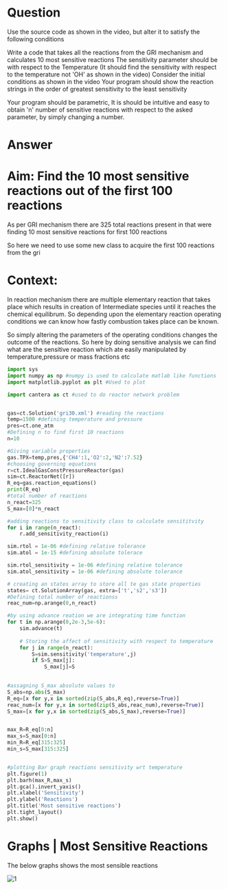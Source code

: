 # Question

Use the source code as shown in the video, but alter it to satisfy the following conditions

Write a code that takes all the reactions from the GRI mechanism and calculates 10 most sensitive reactions
The sensitivity parameter should be with respect to the Temperature (It should find the sensitivity with respect to the temperature not 'OH' as shown in the video) 
Consider the initial conditions as shown in the video
Your program should show the reaction strings in the order of greatest sensitivity to the least sensitivity
 

Your program should be parametric, It is should be intuitive and easy to obtain 'n' number of sensitive reactions with respect to the asked parameter, by simply changing a number.

# Answer

# Aim: Find the 10 most sensitive reactions out of the first 100 reactions 

As per GRI mechanism there are 325 total reactions present in that were finding 10 most sensitive reactions for first 100 reactions

So here we need to use some new class to acquire the first 100 reactions from the gri

# Context:

In reaction mechanism there are multiple elementary reaction that takes place which results in creation of Intermediate species until it reaches the chemical equilibrum. So depending upon the elementary reaction operating conditions we can know how fastly combustion takes place can be known.

So simply altering the parameters of the operating conditions changes the outcome of the  reactions. So here by doing sensitive analysis we can find what are the sensitive reaction which ate easily manipulated by temperature,pressure or mass fractions etc

```python
import sys
import numpy as np #numpy is used to calculate matlab like functions
import matplotlib.pyplot as plt #Used to plot 

import cantera as ct #used to do reactor network problem


gas=ct.Solution('gri30.xml') #reading the reactions
temp=1500 #defining temperature and pressure
pres=ct.one_atm
#Defining n to find first 10 reactions 
n=10

#Giving variable properties 
gas.TPX=temp,pres,{'CH4':1,'O2':2,'N2':7.52}
#choosing governing equations
r=ct.IdealGasConstPressureReactor(gas)
sim=ct.ReactorNet([r])
R_eq=gas.reaction_equations()
print(R_eq)
#total number of reactions
n_react=325
S_max=[0]*n_react

#adding reactions to sensitivity class to calculate sensititvity 
for i in range(n_react):
    r.add_sensitivity_reaction(i)

sim.rtol = 1e-06 #defining relative tolerance
sim.atol = 1e-15 #defining absolute tolerace

sim.rtol_sensitivity = 1e-06 #defining relative tolerance
sim.atol_sensitivity = 1e-06 #defining absolute tolerance

# creating an states array to store all te gas state properties
states= ct.SolutionArray(gas, extra=['t','s2','s3'])
#Defining total number of reactionss
reac_num=np.arange(0,n_react)

#by using advance reation we are integrating time function
for t in np.arange(0,2e-3,5e-6):
    sim.advance(t)
    
    # Storing the affect of sensitivity with respect to temperature
    for j in range(n_react):
        S=sim.sensitivity('temperature',j)
        if S>S_max[j]: 
            S_max[j]=S
        

#assagning S_max absolute values to
S_abs=np.abs(S_max)
R_eq=[x for y,x in sorted(zip(S_abs,R_eq),reverse=True)]
reac_num=[x for y,x in sorted(zip(S_abs,reac_num),reverse=True)]
S_max=[x for y,x in sorted(zip(S_abs,S_max),reverse=True)]


max_R=R_eq[0:n]
max_s=S_max[0:n]
min_R=R_eq[315:325]
min_s=S_max[315:325]


#plotting Bar graph reactions sensitivity wrt temperature
plt.figure(1)
plt.barh(max_R,max_s)
plt.gca().invert_yaxis()
plt.xlabel('Sensitivity')
plt.ylabel('Reactions')
plt.title('Most sensitive reactions')
plt.tight_layout()
plt.show()
```
# Graphs | Most Sensitive Reactions

The below graphs shows the most sensible reactions


![1](https://user-images.githubusercontent.com/102049896/174102818-6900cfa2-1519-4486-8812-3b6ae621e418.png)

